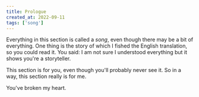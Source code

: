 ```yaml
---
title: Prologue
created_at: 2022-09-11
tags: ['song']
---
```


Everything in this section is called a *song*, even though there may be a bit of everything. One thing is the story 
of which I fished the English translation, so you could read it. You said: I am not sure I understood everything but it
shows you're a storyteller.

This section is for you, even though you'll probably never see it. So in a way, this section really is for me.

You've broken my heart.
